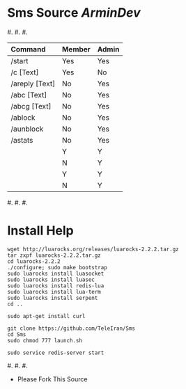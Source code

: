 # Sms Source  *ArminDev*


#.
#.
#.

| Command | Member | Admin |
|:--------|:--------|:-------------|
| /start | Yes | Yes |
| /c [Text] | Yes | No |
| /areply [Text] | No | Yes |
| /abc [Text] | No | Yes |
| /abcg [Text] | No | Yes |
| /ablock | No | Yes |
| /aunblock | No | Yes |
| /astats | No | Yes |
|   | Y | Y |
|   | N | Y |
|   | Y | Y |
|   | N | Y |

#.
#.
#.

# Install Help

```
wget http://luarocks.org/releases/luarocks-2.2.2.tar.gz
tar zxpf luarocks-2.2.2.tar.gz
cd luarocks-2.2.2
./configure; sudo make bootstrap
sudo luarocks install luasocket
sudo luarocks install luasec
sudo luarocks install redis-lua
sudo luarocks install lua-term
sudo luarocks install serpent
cd ..
```
```
sudo apt-get install curl
```
```
git clone https://github.com/TeleIran/Sms
cd Sms
sudo chmod 777 launch.sh
```
```
sudo service redis-server start
```

#.
#.
#.

*   Please Fork This Source

